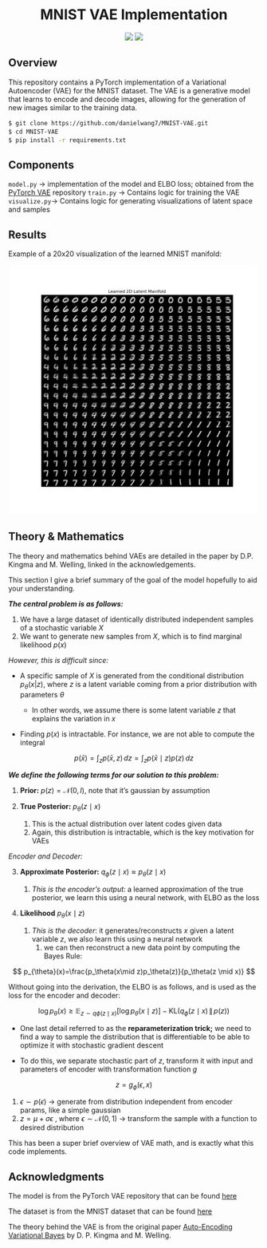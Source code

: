 <h1 align="center">
  <b>MNIST VAE Implementation</b><br>
</h1>
<p align="center">
      <a href="https://www.python.org/">
        <img src="https://img.shields.io/badge/Python-3.13-ff69b4.svg" /></a>
       <a href= "https://pytorch.org/">
        <img src="https://img.shields.io/badge/PyTorch-2.6-2BAF2B.svg" /></a>
</p>

## Overview

This repository contains a PyTorch implementation of a Variational Autoencoder (VAE) for the MNIST dataset. The VAE is a generative model that learns to encode and decode images, allowing for the generation of new images similar to the training data.


```bash
$ git clone https://github.com/danielwang7/MNIST-VAE.git
$ cd MNIST-VAE
$ pip install -r requirements.txt
```
## Components

`model.py` → implementation of the model and ELBO loss; obtained from the [PyTorch VAE](https://github.com/AntixK/PyTorch-VAE?tab=readme-ov-file) repository 
`train.py` → Contains logic for training the VAE
`visualize.py`→ Contains logic for generating visualizations of latent space and samples

## Results
Example of a 20x20 visualization of the learned MNIST manifold:

<div align="center">
    <img src="./plots/2d_manifold_20x20.png" alt="MNIST Example" width="500"/>
</div>


## Theory & Mathematics

The theory and mathematics behind VAEs are detailed in the paper by D.P. Kingma and M. Welling, linked in the acknowledgements. 

This section I give a brief summary of the goal of the model hopefully to aid your understanding.

***The central problem is as follows:***

1) We have a large dataset of identically distributed independent samples of a stochastic variable $X$
2) We want to generate new samples from $X$, which is to find marginal likelihood $p(x)$

*However, this is difficult since:*

- A specific sample of $X$ is generated from the conditional distribution $p_\theta(x|z)$, where $z$  is a latent variable coming from a prior distribution with parameters $\theta$
	- In other words, we assume there is some latent variable $z$ that explains the variation in $x$

- Finding $p(x)$ is intractable. For instance, we are not able to compute the integral 

$$p(\bar{x}) = \int_z p(\bar{x}, z) \, dz = \int_z p(\bar{x} \mid z) p(z) \, dz$$

***We define the following terms for our solution to this problem:***

1) **Prior:** $p(z) = \mathcal{N}(0, I)$, note that it’s gaussian by assumption

2) **True Posterior:** ${p_\theta(z \mid x)}$
	1) This is the actual distribution over latent codes given data
	2) Again, this distribution is intractable, which is the key motivation for VAEs

*Encoder and Decoder:*

3) **Approximate Posterior:** ${q_\phi(z \mid x)} \approx p_\theta(z\mid x)$
	1) *This is the encoder’s output:* a learned approximation of the true posterior, we learn this using a neural network, with ELBO as the loss

4) **Likelihood** $p_\theta(x \mid z)$
	1) *This is the decoder*: it generates/reconstructs $x$ given a latent variable $z$, we also learn this using a neural network
		1) we can then reconstruct a new data point by computing the Bayes Rule:

$$
p_{\theta}(x)=\frac{p_\theta(x\mid z)p_\theta(z)}{p_\theta(z \mid x)}
$$

Without going into the derivation, the ELBO is as follows, and is used as the loss for the encoder and decoder:

$${
\log p_\theta(x) \geq \mathbb{E}_{z \sim q\phi(z \mid x)}[\log p_\theta(x \mid z)] - \text{KL}(q_\phi(z \mid x) \,\|\, p(z))
}$$


- One last detail referred to as the **reparameterization trick;** we need to find a way to sample the distribution that is differentiable to be able to optimize it with stochastic gradient descent

- To do this, we separate stochastic part of $z$, transform it with input and parameters of encoder with transformation function $g$

$$
z=g_\phi(\epsilon, x)
$$
1. $\epsilon \sim p(\epsilon)$ → generate from distribution independent from encoder params, like a simple gaussian
2. $z=\mu + \sigma \epsilon$ , where $\epsilon \sim \mathcal{N}(0,1)$ → transform the sample with a function to desired distribution


This has been a super brief overview of VAE math, and is exactly what this code implements.



## Acknowledgments

  
The model is from the PyTorch VAE repository that can be found [here](https://github.com/AntixK/PyTorch-VAE)


The dataset is from the MNIST dataset that can be found [here](http://yann.lecun.com/exdb/mnist/)

  
The theory behind the VAE is from the original paper [Auto-Encoding Variational Bayes](https://arxiv.org/abs/1312.6114) by D. P. Kingma and M. Welling.
